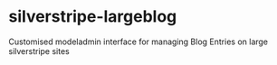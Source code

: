 silverstripe-largeblog
======================

Customised modeladmin interface for managing Blog Entries on large silverstripe sites